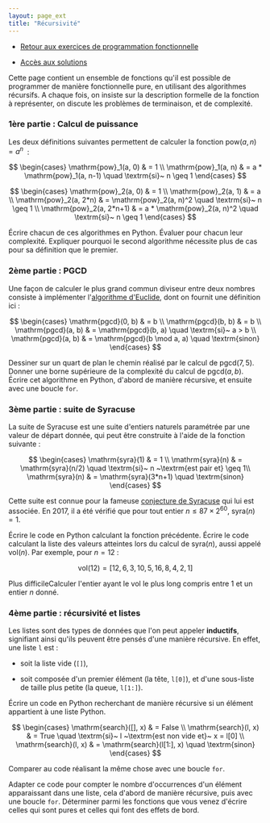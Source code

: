 ```yaml
---
layout: page_ext
title: "Récursivité"
---
```


- [Retour aux exercices de programmation fonctionnelle](./td_functional.md)

- [Accès aux solutions](./td_recursivity.solutions.md)

Cette page contient un ensemble de fonctions qu'il est possible de
programmer de manière fonctionnelle pure, en utilisant des algorithmes
récursifs. A chaque fois, on insiste sur la description formelle de la
fonction à représenter, on discute les problèmes de terminaison, et de
complexité.

### 1ère partie : Calcul de puissance

Les deux définitions suivantes permettent de calculer la fonction
$\mathrm{pow}(a,n) = a^n$ &nbsp;:

$$
\begin{cases}
\mathrm{pow}_1(a, 0) & = 1 \\
\mathrm{pow}_1(a, n) & = a * \mathrm{pow}_1(a, n-1) \quad \textrm{si}~ n \geq 1
\end{cases}
$$

$$
\begin{cases}
\mathrm{pow}_2(a, 0) & = 1 \\
\mathrm{pow}_2(a, 1) & = a \\
\mathrm{pow}_2(a, 2*n) & = \mathrm{pow}_2(a, n)^2 \quad \textrm{si}~ n \geq 1 \\
\mathrm{pow}_2(a, 2*n+1) & = a * \mathrm{pow}_2(a, n)^2 \quad \textrm{si}~ n \geq 1
\end{cases}
$$

Écrire chacun de ces algorithmes en Python. Évaluer pour chacun leur
complexité. Expliquer pourquoi le second algorithme nécessite plus de
cas pour sa définition que le premier.

### 2ème partie : PGCD

Une façon de calculer le plus grand commun diviseur entre deux nombres
consiste à implémenter l'[algorithme
d'Euclide](https://fr.wikipedia.org/wiki/Algorithme_d%27Euclide), dont
on fournit une définition ici&nbsp;:

$$
\begin{cases}
\mathrm{pgcd}(0, b) & = b \\
\mathrm{pgcd}(b, b) & = b \\
\mathrm{pgcd}(a, b) & = \mathrm{pgcd}(b, a) \quad \textrm{si}~ a > b \\
\mathrm{pgcd}(a, b) & = \mathrm{pgcd}(b \mod a, a) \quad \textrm{sinon}
\end{cases}
$$

Dessiner sur un quart de plan le chemin réalisé par le calcul de
$\mathrm{pgcd}(7,5)$. Donner une borne supérieure de la complexité du
calcul de $\mathrm{pgcd}(a,b)$. Écrire cet algorithme en Python,
d'abord de manière récursive, et ensuite avec une boucle `for`.

### 3ème partie : suite de Syracuse

La suite de Syracuse est une suite d'entiers naturels paramétrée par
une valeur de départ donnée, qui peut être construite à l'aide de la
fonction suivante&nbsp;:

$$
\begin{cases}
\mathrm{syra}(1) & = 1 \\
\mathrm{syra}(n) & = \mathrm{syra}(n/2) \quad \textrm{si}~ n ~\textrm{est pair et} \geq 1\\
\mathrm{syra}(n) & = \mathrm{syra}(3*n+1) \quad \textrm{sinon}
\end{cases}
$$

Cette suite est connue pour la fameuse [conjecture de
Syracuse](https://fr.wikipedia.org/wiki/Conjecture_de_Syracuse) qui
lui est associée. En 2017, il a été vérifié que pour tout entier $n \leq
87×2^{60}$, $\mathrm{syra}(n) = 1$.

Écrire le code en Python calculant la fonction précédente. Écrire le
code calculant la liste des valeurs atteintes lors du calcul de
$\mathrm{syra}(n)$, aussi appelé $\mathrm{vol}(n)$. Par exemple, pour
$n=12$&nbsp;:

$$ \mathrm{vol}(12) = [12, 6, 3, 10, 5, 16, 8, 4, 2, 1] $$

<span class="label">Plus difficile</span>Calculer l'entier ayant le
vol le plus long compris entre $1$ et un entier $n$ donné.

### 4ème partie : récursivité et listes

Les listes sont des types de données que l'on peut appeler
**inductifs**, signifiant ainsi qu'ils peuvent être pensés d'une
manière récursive. En effet, une liste `l` est :

- soit la liste vide (`[]`),

- soit composée d'un premier élément (la tête, `l[0]`), et d'une
  sous-liste de taille plus petite (la queue, `l[1:]`).

Écrire un code en Python recherchant de manière récursive si un
élément appartient à une liste Python.

$$
\begin{cases}
\mathrm{search}([], x) & = False \\
\mathrm{search}(l, x)  & = True \quad \textrm{si}~ l ~\textrm{est non vide et}~ x = l[0] \\
\mathrm{search}(l, x)  & = \mathrm{search}(l[1:], x) \quad \textrm{sinon}
\end{cases}
$$

Comparer au code réalisant la même chose avec une boucle `for`.

Adapter ce code pour compter le nombre d'occurrences d'un élément
apparaissant dans une liste, cela d'abord de manière récursive, puis
avec une boucle `for`. Déterminer parmi les fonctions que vous venez
d'écrire celles qui sont pures et celles qui font des effets de bord.
